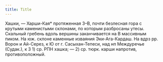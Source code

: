 ```yaml
---
title: Title
---
```


Хашки, — Харши-Кая* протяженная З–В, почти безлесная гора с крутыми каменистыми
склонами, по которым разбросаны утесы. Скальный гребень вдоль вершины
заканчивается на В массивным пиком. На юж. склоне каменные изваяния
Эки-Ага-Кардаш. На вдрз рр. Ворон и Ай-Серез, к Ю от г. Сасыхан-Тепеси, над нп
Междуречье (Судак.), к З 1) ср. РПН хашка; — 2) ср. тюрк. карши напротив,
противоположный.
